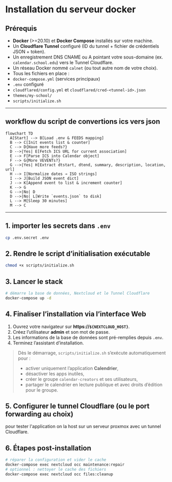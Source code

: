 # Installation du serveur docker

## Prérequis

* **Docker** (>=20.10) et **Docker Compose** installés sur votre machine.
* Un **Cloudflare Tunnel** configuré (ID du tunnel + fichier de crédentiels JSON + token).
* Un enregistrement DNS CNAME ou A pointant votre sous-domaine (ex. `calendar.school.edu`) vers le Tunnel Cloudflare.
* Un réseau Docker nommé `calnet` (ou tout autre nom de votre choix).
* Tous les fichiers en place :
* `docker-compose.yml` (services principaux)
* `.env` configuré
* `cloudflared/config.yml` et `cloudflared/cred-<tunnel-id>.json`
* `themes/my-school/`
* `scripts/initialize.sh`

---

## workflow du script de convertions ics vers json


```mermaid
flowchart TD
  A[Start] --> B[Load .env & FEEDS mapping]
  B --> C[Init events list & counter]
  C --> D{Have more feeds?}
  D -->|Yes| E[Fetch ICS URL for current association]
  E --> F[Parse ICS into Calendar object]
  F --> G{More VEVENTs?}
  G -->|Yes| H[Extract dtstart, dtend, summary, description, location, url]
  H --> I[Normalize dates → ISO strings]
  I --> J[Build JSON event dict]
  J --> K[Append event to list & increment counter]
  K --> G
  G -->|No| D
  D -->|No| L[Write `events.json` to disk]
  L --> M[Sleep 30 minutes]
  M --> C

```

---


## 1. importer les secrets dans `.env`

```bash
cp .env.secret .env
```

## 2. Rendre le script d’initialisation exécutable

```bash
chmod +x scripts/initialize.sh
```

## 3. Lancer le stack

```bash
# démarre la base de données, Nextcloud et le Tunnel Cloudflare
docker-compose up -d
```

## 4. Finaliser l’installation via l’interface Web

1. Ouvrez votre navigateur sur **https\://`${NEXTCLOUD_HOST}`**.
2. Créez l’utilisateur **admin** et son mot de passe.
3. Les informations de la base de données sont pré-remplies depuis `.env`.
4. Terminez l’assistant d’installation.

> Dès le démarrage, `scripts/initialize.sh` s’exécute automatiquement pour :
>
> * activer uniquement l’application **Calendrier**,
> * désactiver les apps inutiles,
> * créer le groupe `calendar-creators` et ses utilisateurs,
> * partager le calendrier en lecture publique et avec droits d’édition pour le groupe.

## 5. Configurer le tunnel Cloudflare (ou le port forwarding au choix)

pour tester l'application on la host sur un serveur proxmox avec un tunnel Cloudflare. 

## 6. Étapes post-installation

```bash
# réparer la configuration et vider le cache
docker-compose exec nextcloud occ maintenance:repair
# optionnel : nettoyer le cache des fichiers
docker-compose exec nextcloud occ files:cleanup
```

